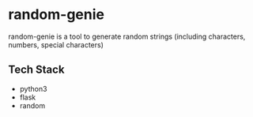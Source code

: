 # random-genie
random-genie is a tool to generate random strings (including characters, numbers, special characters)

## Tech Stack
- python3
- flask
- random

